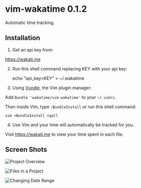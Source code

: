 vim-wakatime 0.1.2
===========

Automatic time tracking.

Installation
------------

1) Get an api key from:

https://wakati.me

2) Run this shell command replacing KEY with your api key:

    echo "api_key=KEY" > ~/.wakatime

3) Using [Vundle](https://github.com/gmarik/vundle), the Vim plugin manager:

Add `Bundle 'wakatime/vim-wakatime'` to your `~/.vimrc`.

Then inside Vim, type `:BundleInstall` or run this shell command:

    vim +BundleInstall +qall

4) Use Vim and your time will automatically be tracked for you.

Visit https://wakati.me to view your time spent in each file.

Screen Shots
------------

![Project Overview](https://www.wakati.me/static/img/ScreenShots/Screenshot%20from%202013-06-26%2001:12:59.png)

![Files in a Project](https://www.wakati.me/static/img/ScreenShots/Screenshot%20from%202013-06-26%2001:13:13.png)

![Changing Date Range](https://www.wakati.me/static/img/ScreenShots/Screenshot%20from%202013-06-26%2001:13:53.png)

